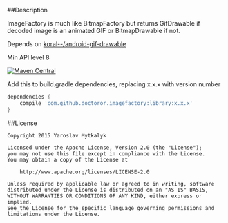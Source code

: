 ##Description

ImageFactory is much like BitmapFactory but returns GifDrawable if decoded image is an animated GIF or BitmapDrawable if not.

Depends on [koral--/android-gif-drawable](https://github.com/koral--/android-gif-drawable)

Min API level 8

[![Maven Central](https://maven-badges.herokuapp.com/maven-central/com.github.doctoror.imagefactory/library/badge.png?style=flat)](https://maven-badges.herokuapp.com/maven-central/com.github.doctoror.imagefactory/library)

Add this to build.gradle dependencies, replacing x.x.x with version number

```groovy
dependencies {
    compile 'com.github.doctoror.imagefactory:library:x.x.x'
}
```


##License

```
Copyright 2015 Yaroslav Mytkalyk

Licensed under the Apache License, Version 2.0 (the "License");
you may not use this file except in compliance with the License.
You may obtain a copy of the License at

    http://www.apache.org/licenses/LICENSE-2.0

Unless required by applicable law or agreed to in writing, software
distributed under the License is distributed on an "AS IS" BASIS,
WITHOUT WARRANTIES OR CONDITIONS OF ANY KIND, either express or implied.
See the License for the specific language governing permissions and
limitations under the License.

```
